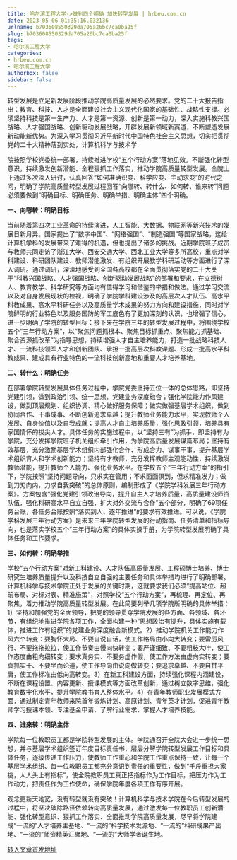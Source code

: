 ```yaml
---
title: 哈尔滨工程大学->做到四个明确 加快转型发展 | hrbeu.com.cn
date: 2023-05-06 01:35:16.032136
urlname: b703608550329da705a26bc7ca0ba25f
slug: b703608550329da705a26bc7ca0ba25f
tags: 
- 哈尔滨工程大学
categories:
- hrbeu.com.cn
- 哈尔滨工程大学
authorbox: false
sidebar: false
---
```

转型发展是立足新发展阶段推动学院高质量发展的必然要求。党的二十大报告指出：教育、科技、人才是全面建设社会主义现代化国家的基础性、战略性支撑。必须坚持科技是第一生产力、人才是第一资源、创新是第一动力，深入实施科教兴国战略、人才强国战略、创新驱动发展战略，开辟发展新领域新赛道，不断塑造发展新动能新优势。为深入学习贯彻习近平新时代中国特色社会主义思想，切实把贯彻党的二十大精神落到实处，计算机科学与技术学
<!--more-->
院按照学校党委统一部署，持续推进学校“五个行动方案”落地见效。不断强化转型意识，持续激发创新潜能、全程狠抓工作落实，推动学院高质量转型发展。全院上下通过多次深入研讨，认真回答“如何准确识变、科学应变、主动求变”的时代之问，明确了学院高质量转型发展过程回答“向哪转、转什么、如何转、谁来转”问题必须要做到“明确目标、明确任务、明确举措、明确主体”四个明确。

**一、向哪转：明确目标**

当前随着第四次工业革命的持续演进，人工智能、大数据、物联网等新兴技术的发展日新月异。国家提出了“数字中国”、“网络强国”、“制造强国”等国家战略，这给计算机学科的发展带来了难得的机遇，但也提出了诸多的挑战。近期学院班子成员与教师共同走访了浙江大学、西安交通大学、西北工业大学等多所高校，重点对学科建设、科研团队建设、教师潜能激发、有组织开展教学科研活动等方面进行了深入调研。通过调研，深深地感受到全国各高校都在全面贯彻落实党的二十大关于“科教兴国战略、人才强国战略、创新驱动发展战略”的部署和要求，在立德树人、教育教学、科学研究等方面均有值得学习和借鉴的举措和做法。通过学习交流以及对自身发展现状的检视，明确了学院学科建设涉及的高层次人才队伍、高水平科教成果、高水平科研任务以及高质量学术成果的努力方向和建设措施，同时对学院鲜明的行业特色以及服务国防的军工底色有了更加深刻的认识，也增强了信心，进一步明确了学院的转型目标：接下来在学院三年的转型发展过程中，将围绕学校五个“三年行动方案”，以“聚焦问题抓根本、聚焦目标抓重点、聚焦能力抓基础、聚合资源抓改革”为指导思想，持续增强人才自主培养能力，打造一批战略科技人才、一流科技领军人才和创新团队、承担一批高层次科教课题、形成一批高水平科教成果、建成具有行业特色的一流科技创新高地和重要人才培养基地。

**二、转什么：明确任务**

在部署学院转型发展具体任务过程中，学院党委坚持五位一体的总体思路，即坚持党建引领，做到政治引领、统一思想、党建业务深度融合；强化学院能力作风建设，做到顶层规划、组织协调、精心做好服务保障；做实做强基层学术组织，做到协同合作、干事成事、不断创新追求卓越；提升教师业务能力水平，实现教师个人发展、自身价值以及自我成就；提高人才自主培养质量，强化思政引领，培养具有家国情怀的拔尖人才。具体任务的实施过程中，以“坚持三有”为抓手，即坚持有为学院，充分发挥学院班子机关组织牵引作用，为学院高质量发展谋篇布局；坚持有效基层，充分激励基层学术组织内部强化合作、形成合力、谋事干事，提升基层学术组织育人和学术创新能力；坚持有才教师，充分发挥教师主观能动性，持续激发教师潜能，提升教师个人能力、强化业务水平。在学校五个“三年行动方案”的指引下，学院按照“坚持问题导向，只求实在管用；不求面面俱到，但求精准发力；做到刀刃向内，力求自我突破”的总体原则，编制形成了《学院学科发展三年行动方案》。方案包含“强化党建引领政治导向，提升自主人才培养质量，高质量建设师资队伍，强化科研高水平自立自强，扩大对外交流与合作”五个部分，明确了69项任务台账，各任务台账按照“落实到人、逐年推进”的要求有效推进。可以说，《学院学科发展三年行动方案》是未来三年学院转型发展的行动指南、任务清单和指标导向，也是落实学校五个“三年行动方案”的具体实操手册，为学院转型发展明确了具体任务和工作要求。

**三、如何转：明确举措**

学校“五个行动方案”对新工科建设、人才队伍高质量发展、工程硕博士培养、博士研究生培养质量提升以及科技自立自强的主要任务和具体举措均进行了明确部署。计算机科学与技术学院正处于发展的关键时期，这就要求我们必须“提高站位、超前布局、对标对表、精准施策”，对照学校“五个行动方案”，再梳理、再定位、再聚焦，着力推动学院高质量转型发展。在此简要列举几项学院所明确的具体举措：1）坚持和加强党的全面领导，把党的领导贯穿学院发展的各方面、各领域、各环节，有组织地推进学院各项工作，全面构建一种“思想政治有提升，具体实施有载体，推进工作有组织”的党建业务深度融合新模式。2）推动学院机关工作能力作风六个转变：要胸怀大局、不要自说自话，使工作格局由小向大转变；要雷厉风行、不要拖拖拉拉，使工作节奏由慢向快转变；要严谨细致、不要粗枝大叶，使工作态度由粗向细转变；要求真务实、不要务虚作假，使工作方法由虚向实转变；要真抓实干、不要坐而论道，使工作导向由说向做转变；要追求卓越、不要自甘平庸，使工作标准由低向高转变。3）在新工科建设方面，持续强化课程内涵建设，不断在课程设置、内容更新、授课模式等方面改革创新，通过树立数字思维，强化教育数字化水平，提升学院教书育人整体水平。4）在青年教师职业发展模式方面，通过制定青年教师来院首年锻炼计划、高原计划、青年英才计划，促进青年教师学习授课本领、专注基金申请、了解行业需求、掌握人才培养技能。

**四、谁来转：明确主体**

学院每一位教职员工都是学院转型发展的主体。学院通召开全院大会进一步统一思想，并与基层学术组织签订年度目标责任书，层层分解学院转型发展工作目标和具体任务，逐级传递工作压力，使教师工作重心和学院工作重点保持一致，让每一个基层学术组织、每一位教职员工都充分意识到责任的重要性，做到“千斤重担大家挑，人人头上有指标”，使全院教职员工真正把指标作为工作目标，把压力作为工作动力，把责任作为工作使命，确保学院年度各项工作有序开展。

观念更新天地宽，没有转型就没有突破！计算机科学与技术学院在今后转型发展的过程中，将坚决破除路径依赖转向高质量发展，通过激发每一位教职员工创新潜能、强化转型意识、狠抓工作落实、全面推动学院高质量发展，尽早将学院建成“一流的”人才培养主基地、“一流的”科学技术发源地、“一流的”科研成果产出地、“一流的”师资精英汇聚地、“一流的”大师学者诞生地。



[转入文章首发地址](http://gongxue.cn/info/1141/75594.htm)